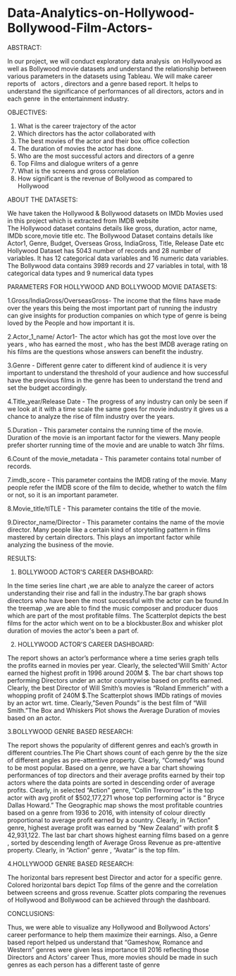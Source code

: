 # Data-Analytics-on-Hollywood-Bollywood-Film-Actors- 
ABSTRACT: 

In our project, we will conduct exploratory data analysis  on Hollywood as well as Bollywood movie datasets and understand the relationship between various parameters in the datasets using Tableau. We will make career reports of   actors , directors and a genre based report. It helps to understand the significance of performances of all directors, actors and in each genre  in the entertainment industry.  
 
 OBJECTIVES: 
 1) What is the career trajectory of the actor
2) Which directors has the actor collaborated with 
3) The best movies of the actor and their box office collection
4) The duration of movies the actor has done.
5) Who are the most successful actors and directors of a genre
6) Top Films and dialogue writers of a genre
7) What is the screens and gross correlation
8) How significant is the revenue of Bollywood as compared to  
    Hollywood 
 
 ABOUT THE DATASETS:  
 
 We have taken the Hollywood & Bollywood datasets on IMDb Movies used in this project  which is extracted from IMDB website  
The Hollywood dataset contains details like  gross, duration, actor name, IMDb score,movie title etc. 
The Bollywood Dataset contains details like Actor1, Genre, Budget, Overseas Gross, IndiaGross, Title, Release Date etc
Hollywood Dataset  has 5043 number of records and 28 number of variables. It has 12 categorical data variables  and 16 numeric data variables. 
The Bollywood data contains 3989 records and 27 variables in total, with 18 categorical data types and 9 numerical data types
 
 PARAMETERS FOR HOLLYWOOD AND BOLLYWOOD MOVIE DATASETS: 
 
1.Gross/IndiaGross/OverseasGross- The income that the films have made over the years this being the most important part of running the industry can give insights for production companies on which type of genre is being loved by the People and how important it is.
 
2.Actor_1_name/ Actor1- The actor which has got the most love over the years , who has earned the most , who has the best IMDB average rating on his films are the questions whose answers can benefit the industry.
 
3.Genre - Different genre cater to different kind of audience it is very important to understand the threshold of your audience and how successful have the previous films in the genre has been to understand the trend and set the budget accordingly.
 
4.Title_year/Release Date - The progress of any industry can only be seen if we look at it with a time scale the same goes for movie industry it gives us a chance to analyze the rise of film industry over the years.
 
5.Duration - This parameter contains the running time of the movie.  Duration of the movie is an important factor for the viewers. Many people prefer shorter running time of the movie and are unable to watch 3hr films.
 
6.Count of the movie_metadata  - This parameter contains total number of records.
 
7.imdb_score - This parameter contains the  IMDB rating of the movie. Many people refer the IMDB score of the film to decide, whether to watch the  film or not, so it is an important parameter.
 
8.Movie_title/tITLE - This parameter contains the title of the movie. 
 
9.Director_name/Director - This parameter contains the name of the movie director. Many people like a certain kind of storytelling  pattern in films mastered by certain directors. This plays an important factor while analyzing the business of the movie.
 
 RESULTS: 
  
1. BOLLYWOOD ACTOR'S CAREER DASHBOARD: 

In the time series line chart ,we are able to analyze the career of actors understanding their rise and fall in the industry.The bar graph shows directors who have been the most successful with the actor can be found.In the treemap ,we are able to find the music composer and producer duos which are part of the most profitable films.
The Scatterplot depicts the best films for the actor which went on to be a blockbuster.Box and whisker plot duration of movies the actor's been a part of.
 
2. HOLLYWOOD ACTOR'S CAREER DASHBOARD: 

The report shows an actor’s performance where a time series graph tells the profits earned in movies per year. 
Clearly, the selected'Will Smith' Actor earned the highest profit in 1996 around 200M $. The bar chart shows top performing Directors under an actor countrywise based on profits earned. Clearly, the best Director of Will Smith’s movies is “Roland Emmerich” with a whopping profit of 240M $.The Scatterplot shows IMDb ratings of movies by an actor wrt. time. Clearly,”Seven Pounds” is the best film of “Will Smith.”The Box and Whiskers Plot shows the Average Duration of movies based on an actor.
 
3.BOLLYWOOD GENRE BASED RESEARCH: 

The report shows the popularity of different genres and each’s growth in different countries.The Pie Chart shows count of each genre by the the size of different angles as pre-attentive property. Clearly, “Comedy” was found to be most popular.
Based on a genre, we have a bar chart showing performances of top directors and their average profits earned by their top actors where the data points are sorted in descending order of average profits. Clearly, in selected “Action” genre, “Collin Trevorrow” is the top actor with avg profit of $502,177,271 whose top performing actor is “ Bryce Dallas Howard.”
The Geographic map shows the most profitable countries based on a genre from
1936 to 2016, with intensity of colour directly proportional to average profit earned by a country. Clearly, in “Action” genre, highest average profit was earned by “New Zealand” with profit $ 42,931,122.
The last bar chart shows highest earning films based on a genre , sorted by descending length of Average Gross Revenue as pre-attentive property. Clearly, in “Action” genre , “Avatar” is the top film.
 
 4.HOLLYWOOD GENRE BASED RESEARCH: 
 
 The horizontal bars represent best Director and actor for a specific genre.
Colored horizontal bars depict Top films of the genre and the correlation between screens and gross revenue.
Scatter plots comparing the revenues of Hollywood and Bollywood can be achieved through the dashboard. 

CONCLUSIONS: 

Thus, we were able to visualize any Hollywood and Bollywood Actors' career performance to help them maximize their earnings. Also, a Genre based report helped us understand that “Gameshow, Romance and Western” genres were given less importance till 2016 reflecting those Directors and Actors’ career Thus, more movies should be made in such genres as each person has a different taste of genre
